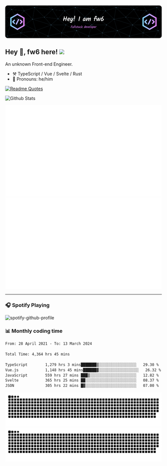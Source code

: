 ![Header](github-header-image.png)

## Hey 👋, fw6 here! <img src="https://github.githubassets.com/images/mona-whisper.gif" height="24" />


An unknown Front-end Engineer.

-   :hammer_and_pick: TypeScript / Vue / Svelte / Rust
-   :man: Pronouns: he/him


[![Readme Quotes](https://quotes-github-readme.vercel.app/api?type=horizontal&theme=algolia)](https://github.com/piyushsuthar/github-readme-quotes)



![Github Stats](https://github-readme-stats.vercel.app/api?username=fw6&bg_color=30,e96443,904e95&title_color=fff&text_color=fff)

![](https://raw.githubusercontent.com/fw6/github-stats-transparent/output/generated/overview.svg)
![](https://raw.githubusercontent.com/fw6/github-stats-transparent/output/generated/languages.svg)


---

### 🎧 Spotify Playing

<!-- ![spotify-github-profile](/img/default.svg) -->

![spotify-github-profile](https://spotify-github-profile.vercel.app/api/view.svg?uid=r6wn4hdvypv0lkzyrj0e0pjct&cover_image=true&theme=default&show_offline=true&background_color=9a10ad&interchange=true&bar_color_cover=true)



### :bar_chart: Monthly coding time 

<!--START_SECTION:waka-->

```txt
From: 28 April 2021 - To: 13 March 2024

Total Time: 4,364 hrs 45 mins

TypeScript        1,279 hrs 3 mins███████▒░░░░░░░░░░░░░░░░░   29.30 %
Vue.js            1,148 hrs 45 mins██████▓░░░░░░░░░░░░░░░░░░   26.32 %
JavaScript        559 hrs 27 mins ███▒░░░░░░░░░░░░░░░░░░░░░   12.82 %
Svelte            365 hrs 25 mins ██░░░░░░░░░░░░░░░░░░░░░░░   08.37 %
JSON              305 hrs 22 mins █▓░░░░░░░░░░░░░░░░░░░░░░░   07.00 %
```

<!--END_SECTION:waka-->




![github contribution grid snake animation](https://raw.githubusercontent.com/platane/platane/output/github-contribution-grid-snake-dark.svg#gh-dark-mode-only)![github contribution grid snake animation](https://raw.githubusercontent.com/platane/platane/output/github-contribution-grid-snake.svg#gh-light-mode-only)
